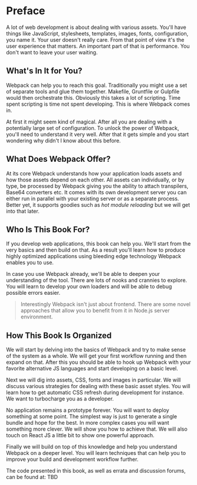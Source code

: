 # Preface

A lot of web development is about dealing with various assets. You'll have things like JavaScript, stylesheets, templates, images, fonts, configuration, you name it. Your user doesn't really care. From that point of view it's the user experience that matters. An important part of that is performance. You don't want to leave your user waiting.

## What's In It for You?

Webpack can help you to reach this goal. Traditionally you might use a set of separate tools and glue them together. Makefile, Gruntfile or Gulpfile would then orchestrate this. Obviously this takes a lot of scripting. Time spent scripting is time not spent developing. This is where Webpack comes in.

At first it might seem kind of magical. After all you are dealing with a potentially large set of configuration. To unlock the power of Webpack, you'll need to understand it very well. After that it gets simple and you start wondering why didn't I know about this before.

## What Does Webpack Offer?

At its core Webpack understands how your application loads assets and how those assets depend on each other. All assets can individually, or by type, be processed by Webpack giving you the ability to attach transpilers, Base64 converters etc. It comes with its own development server you can either run in parallel with your existing server or as a separate process. Better yet, it supports goodies such as *hot module reloading* but we will get into that later.

## Who Is This Book For?

If you develop web applications, this book can help you. We'll start from the very basics and then build on that. As a result you'll learn how to produce highly optimized applications using bleeding edge technology Webpack enables you to use.

In case you use Webpack already, we'll be able to deepen your understanding of the tool. There are lots of nooks and crannies to explore. You will learn to develop your own loaders and will be able to debug possible errors easier.

> Interestingly Webpack isn't just about frontend. There are some novel approaches that allow you to benefit from it in Node.js server environment.

## How This Book Is Organized

We will start by delving into the basics of Webpack and try to make sense of the system as a whole. We will get your first workflow running and then expand on that. After this you should be able to hook up Webpack with your favorite alternative JS languages and start developing on a basic level.

Next we will dig into assets, CSS, fonts and images in particular. We will discuss various strategies for dealing with these basic asset styles. You will learn how to get automatic CSS refresh during development for instance. We want to turbocharge you as a developer.

No application remains a prototype forever. You will want to deploy something at some point. The simplest way is just to generate a single bundle and hope for the best. In more complex cases you will want something more clever. We will show you how to achieve that. We will also touch on React JS a little bit to show one powerful approach.

Finally we will build on top of this knowledge and help you understand Webpack on a deeper level. You will learn techniques that can help you to improve your build and development workflow further.

The code presented in this book, as well as errata and discussion forums, can be found at: TBD
